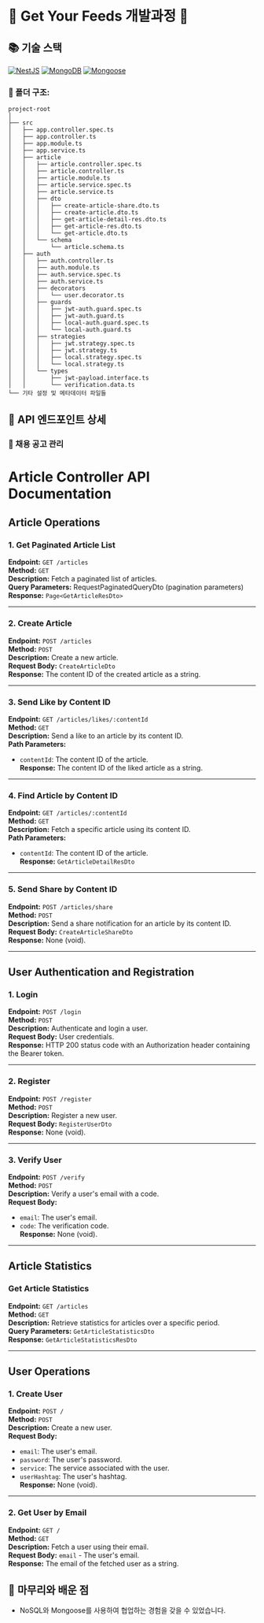 # 🚀 Get Your Feeds 개발과정 🚀

## 📚 기술 스택

[![NestJS](https://img.shields.io/badge/NestJS-E0234E?style=for-the-badge&logo=nestjs&logoColor=white)](https://nestjs.com/)
[![MongoDB](https://img.shields.io/badge/MongoDB-47A248?style=for-the-badge&logo=mongodb&logoColor=white)](https://www.mongodb.com/)
[![Mongoose](https://img.shields.io/badge/Mongoose-880000?style=for-the-badge&logo=mongoose&logoColor=white)](https://mongoosejs.com/)

### 📁 폴더 구조:

```
project-root
│
├── src
│   ├── app.controller.spec.ts
│   ├── app.controller.ts
│   ├── app.module.ts
│   ├── app.service.ts
│   ├── article
│   │   ├── article.controller.spec.ts
│   │   ├── article.controller.ts
│   │   ├── article.module.ts
│   │   ├── article.service.spec.ts
│   │   ├── article.service.ts
│   │   ├── dto
│   │   │   ├── create-article-share.dto.ts
│   │   │   ├── create-article.dto.ts
│   │   │   ├── get-article-detail-res.dto.ts
│   │   │   ├── get-article-res.dto.ts
│   │   │   └── get-article.dto.ts
│   │   └── schema
│   │       └── article.schema.ts
│   ├── auth
│   │   ├── auth.controller.ts
│   │   ├── auth.module.ts
│   │   ├── auth.service.spec.ts
│   │   ├── auth.service.ts
│   │   ├── decorators
│   │   │   └── user.decorator.ts
│   │   ├── guards
│   │   │   ├── jwt-auth.guard.spec.ts
│   │   │   ├── jwt-auth.guard.ts
│   │   │   ├── local-auth.guard.spec.ts
│   │   │   └── local-auth.guard.ts
│   │   ├── strategies
│   │   │   ├── jwt.strategy.spec.ts
│   │   │   ├── jwt.strategy.ts
│   │   │   ├── local.strategy.spec.ts
│   │   │   └── local.strategy.ts
│   │   └── types
│   │       ├── jwt-payload.interface.ts
│   │       └── verification.data.ts
└── 기타 설정 및 메타데이터 파일들
```

## 📝 API 엔드포인트 상세

### 🎉 채용 공고 관리

# Article Controller API Documentation

## Article Operations

### 1. Get Paginated Article List
**Endpoint:** `GET /articles`  
**Method:** `GET`  
**Description:** Fetch a paginated list of articles.  
**Query Parameters:** RequestPaginatedQueryDto (pagination parameters)  
**Response:** `Page<GetArticleResDto>`

---

### 2. Create Article
**Endpoint:** `POST /articles`  
**Method:** `POST`  
**Description:** Create a new article.  
**Request Body:** `CreateArticleDto`  
**Response:** The content ID of the created article as a string.

---

### 3. Send Like by Content ID
**Endpoint:** `GET /articles/likes/:contentId`  
**Method:** `GET`  
**Description:** Send a like to an article by its content ID.  
**Path Parameters:**  
  - `contentId`: The content ID of the article.  
**Response:** The content ID of the liked article as a string.

---

### 4. Find Article by Content ID
**Endpoint:** `GET /articles/:contentId`  
**Method:** `GET`  
**Description:** Fetch a specific article using its content ID.  
**Path Parameters:**  
  - `contentId`: The content ID of the article.  
**Response:** `GetArticleDetailResDto`

---

### 5. Send Share by Content ID
**Endpoint:** `POST /articles/share`  
**Method:** `POST`  
**Description:** Send a share notification for an article by its content ID.  
**Request Body:** `CreateArticleShareDto`  
**Response:** None (void).

---

## User Authentication and Registration

### 1. Login
**Endpoint:** `POST /login`  
**Method:** `POST`  
**Description:** Authenticate and login a user.  
**Request Body:** User credentials.  
**Response:** HTTP 200 status code with an Authorization header containing the Bearer token.

---

### 2. Register
**Endpoint:** `POST /register`  
**Method:** `POST`  
**Description:** Register a new user.  
**Request Body:** `RegisterUserDto`  
**Response:** None (void).

---

### 3. Verify User
**Endpoint:** `POST /verify`  
**Method:** `POST`  
**Description:** Verify a user's email with a code.  
**Request Body:** 
  - `email`: The user's email.
  - `code`: The verification code.  
**Response:** None (void).

---

## Article Statistics

### Get Article Statistics
**Endpoint:** `GET /articles`  
**Method:** `GET`  
**Description:** Retrieve statistics for articles over a specific period.  
**Query Parameters:** `GetArticleStatisticsDto`  
**Response:** `GetArticleStatisticsResDto`

---

## User Operations

### 1. Create User
**Endpoint:** `POST /`  
**Method:** `POST`  
**Description:** Create a new user.  
**Request Body:** 
  - `email`: The user's email.
  - `password`: The user's password.
  - `service`: The service associated with the user.
  - `userHashtag`: The user's hashtag.  
**Response:** None (void).

---

### 2. Get User by Email
**Endpoint:** `GET /`  
**Method:** `GET`  
**Description:** Fetch a user using their email.  
**Request Body:** `email` - The user's email.  
**Response:** The email of the fetched user as a string.


## 🏁 마무리와 배운 점

- NoSQL와 Mongoose를 사용하여 협업하는 경험을 갖을 수 있었습니다. 
